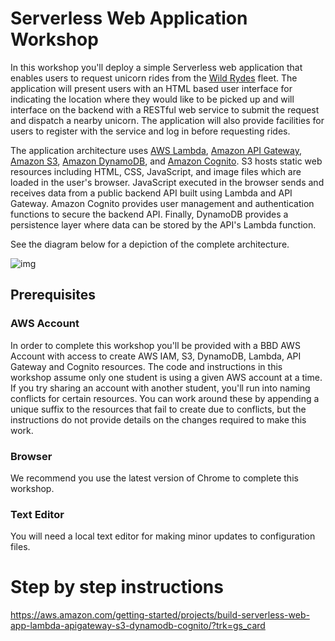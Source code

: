 # Serverless Web Application Workshop

In this workshop you'll deploy a simple Serverless web application that enables users to request unicorn rides from the [Wild Rydes](http://www.wildrydes.com/) fleet. The application will present users with an HTML based user interface for indicating the location where they would like to be picked up and will interface on the backend with a RESTful web service to submit the request and dispatch a nearby unicorn. The application will also provide facilities for users to register with the service and log in before requesting rides.

The application architecture uses [AWS Lambda](https://aws.amazon.com/lambda/), [Amazon API Gateway](https://aws.amazon.com/api-gateway/), [Amazon S3](https://aws.amazon.com/s3/), [Amazon DynamoDB](https://aws.amazon.com/dynamodb/), and [Amazon Cognito](https://aws.amazon.com/cognito/). S3 hosts static web resources including HTML, CSS, JavaScript, and image files which are loaded in the user's browser. JavaScript executed in the browser sends and receives data from a public backend API built using Lambda and API Gateway. Amazon Cognito provides user management and authentication functions to secure the backend API. Finally, DynamoDB provides a persistence layer where data can be stored by the API's Lambda function.

See the diagram below for a depiction of the complete architecture.



![img](https://github.com/aws-samples/aws-serverless-workshops/blob/master/WebApplication/images/wildrydes-complete-architecture.png)

## Prerequisites

### AWS Account

In order to complete this workshop you'll be provided with a BBD AWS Account with access to create AWS IAM, S3, DynamoDB, Lambda, API Gateway and Cognito resources. The code and instructions in this workshop assume only one student is using a given AWS account at a time. If you try sharing an account with another student, you'll run into naming conflicts for certain resources. You can work around these by appending a unique suffix to the resources that fail to create due to conflicts, but the instructions do not provide details on the changes required to make this work.

### Browser

We recommend you use the latest version of Chrome to complete this workshop.

### Text Editor

You will need a local text editor for making minor updates to configuration files.

# Step by step instructions

<https://aws.amazon.com/getting-started/projects/build-serverless-web-app-lambda-apigateway-s3-dynamodb-cognito/?trk=gs_card>

